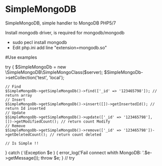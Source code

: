 # SimpleMongoDB
SimpleMongoDB, simple handler to MongoDB PHP5/7


Install mongodb driver, is required for mongodb/mongodb

* sudo pecl install mongodb
* Edit php.ini add line "extension=mongodb.so"

#Use examples

 try {
    $SimpleMongoDb = new \SimpleMongoDB\SimpleMongoClass($server);
    $SimpleMongoDb->setCollection('test', 'local');
    
    // Find
    $SimpleMongoDb->getSimpleMongoDb()->find(['_id' => '123465798']); // return array
    // Insert
    $SimpleMongoDb->getSimpleMongoDb()->insert([])->getInsertedId(); // return Id inserted
    // Update
    $SimpleMongoDb->getSimpleMongoDb()->update(['_id' => '123465798'], [])->getModifiedCount(); // return count Modify
    // Remove
    $SimpleMongoDb->getSimpleMongoDb()->remove(['_id' => '123465798'])->getDeletedCount(); // return count deleted

    // Is Simple !!

  } catch ( \Exception $e ) {
      error_log('Fail connect whith MongoDB: '.$e->getMessage());
      throw $e;
  } // try

